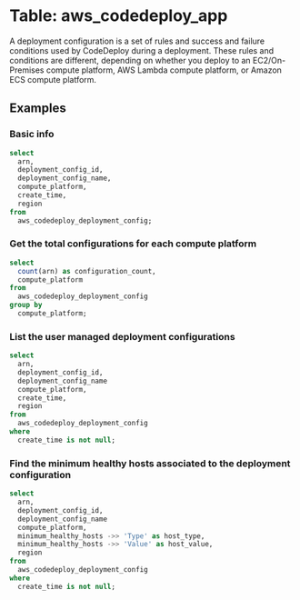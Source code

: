 # Table: aws_codedeploy_app

A deployment configuration is a set of rules and success and failure conditions used by CodeDeploy during a deployment. These rules and conditions are different, depending on whether you deploy to an EC2/On-Premises compute platform, AWS Lambda compute platform, or Amazon ECS compute platform.

## Examples

### Basic info

```sql
select
  arn,
  deployment_config_id,
  deployment_config_name,
  compute_platform,
  create_time,
  region
from
  aws_codedeploy_deployment_config;
```

### Get the total configurations for each compute platform

```sql
select
  count(arn) as configuration_count,
  compute_platform
from
  aws_codedeploy_deployment_config
group by
  compute_platform;
```

### List the user managed deployment configurations

```sql
select
  arn,
  deployment_config_id,
  deployment_config_name
  compute_platform,
  create_time,
  region
from
  aws_codedeploy_deployment_config
where
  create_time is not null;
```

### Find the minimum healthy hosts associated to the deployment configuration

```sql
select
  arn,
  deployment_config_id,
  deployment_config_name
  compute_platform,
  minimum_healthy_hosts ->> 'Type' as host_type,
  minimum_healthy_hosts ->> 'Value' as host_value,
  region
from
  aws_codedeploy_deployment_config
where
  create_time is not null;
```
